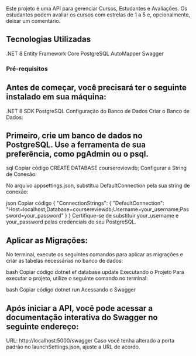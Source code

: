 Este projeto é uma API para gerenciar Cursos, Estudantes e Avaliações. Os estudantes podem avaliar os cursos com estrelas de 1 a 5 e, opcionalmente, deixar um comentário.

## Tecnologias Utilizadas
.NET 8
Entity Framework Core
PostgreSQL
AutoMapper
Swagger

### Pré-requisitos
## Antes de começar, você precisará ter o seguinte instalado em sua máquina:

.NET 8 SDK
PostgreSQL
Configuração do Banco de Dados
Criar o Banco de Dados:

## Primeiro, crie um banco de dados no PostgreSQL. Use a ferramenta de sua preferência, como pgAdmin ou o psql.

sql
Copiar código
CREATE DATABASE coursereviewdb;
Configurar a String de Conexão:

No arquivo appsettings.json, substitua DefaultConnection pela sua string de conexão:

json
Copiar código
{
  "ConnectionStrings": {
    "DefaultConnection": "Host=localhost;Database=coursereviewdb;Username=your_username;Password=your_password"
  }
}
Certifique-se de substituir your_username e your_password pelas credenciais do seu PostgreSQL.

## Aplicar as Migrações:

No terminal, execute os seguintes comandos para aplicar as migrações e criar as tabelas necessárias no banco de dados:

bash
Copiar código
dotnet ef database update
Executando o Projeto
Para executar o projeto, utilize o seguinte comando no terminal:

bash
Copiar código
dotnet run
Acessando o Swagger
## Após iniciar a API, você pode acessar a documentação interativa do Swagger no seguinte endereço:

URL: http://localhost:5000/swagger
Caso você tenha alterado a porta padrão no launchSettings.json, ajuste a URL de acordo.
